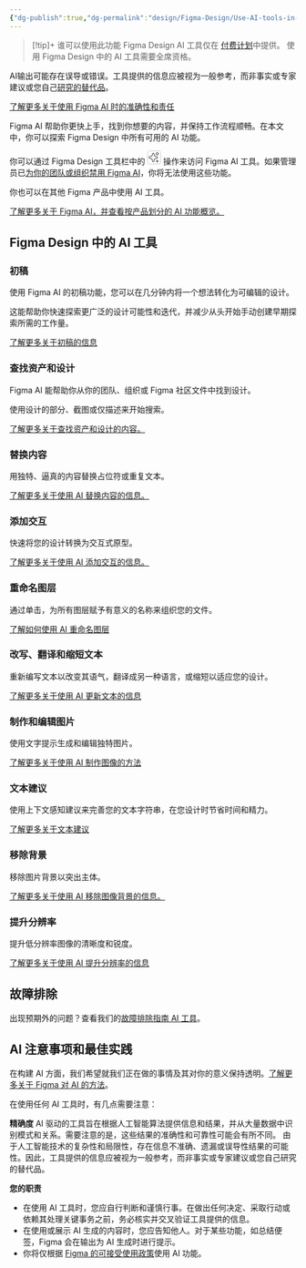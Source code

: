 ```yaml
---
{"dg-publish":true,"dg-permalink":"design/Figma-Design/Use-AI-tools-in-Figma-Design","permalink":"/design/Figma-Design/Use-AI-tools-in-Figma-Design/","metatags":{"description":"Before you start Who can use this feature","og:site_name":"DavonOs","og:title":"在Figma Design 中使用AI工具","og:type":"article","og:url":"https://zuji.eu.org/design/Figma-Design/Use-AI-tools-in-Figma-Design","og:image":"https://help.figma.com/hc/theming_assets/01HZFG1N1QJPKABHT3PHQQ0J9J","og:image: width":"200","og:image: alt":"articlecover","og:locale":"zh_cn"},"tags":["Design/UI/Figma"],"dgShowInlineTitle":true,"created":"2025-06-04 20:29","updated":"2025-08-13 17:40"}
---
```



> [!tip]+ 谁可以使用此功能
> Figma Design AI 工具仅在 [付费计划](https://help.figma.com/hc/en-us/articles/360040328273-Choose-a-Figma-Plan)中提供。
> 使用 Figma Design 中的 AI 工具需要全席资格。

AI输出可能存在误导或错误。工具提供的信息应被视为一般参考，而非事实或专家建议或您自己[研究的替代品](http://research.AI)。

[了解更多关于使用 Figma AI 时的准确性和责任](https://help.figma.com/hc/en-us/articles/23870272542231-Use-AI-tools-in-Figma-Design#h_01J0XZS1AZ6K0P3DCJ5Q44239E)

Figma AI 帮助你更快上手，找到你想要的内容，并保持工作流程顺畅。在本文中，你可以探索 Figma Design 中所有可用的 AI 功能。

你可以通过 Figma Design 工具栏中的  <svg width="24" height="24" viewBox="0 0 24 24" fill="none" xmlns="http://www.w3.org/2000/svg"><rect x="0.5" y="0.5" width="23" height="23" rx="3" stroke="#CCCCCC" stroke-width="1" fill="none" /><path fill-rule="evenodd" clip-rule="evenodd" d="M19.9999 5.5C19.9999 6.88071 18.8806 8 17.4999 8C16.1192 8 14.9999 6.88071 14.9999 5.5C14.9999 4.11929 16.1192 3 17.4999 3C18.8806 3 19.9999 4.11929 19.9999 5.5ZM17.4999 7C18.3283 7 18.9999 6.32843 18.9999 5.5C18.9999 4.67157 18.3283 4 17.4999 4C16.6715 4 15.9999 4.67157 15.9999 5.5C15.9999 6.32843 16.6715 7 17.4999 7ZM17.4999 16C17.776 16 17.9999 16.2239 17.9999 16.5V18H19.4999C19.776 18 19.9999 18.2239 19.9999 18.5C19.9999 18.7761 19.776 19 19.4999 19H17.9999V20.5C17.9999 20.7761 17.776 21 17.4999 21C17.2237 21 16.9999 20.7761 16.9999 20.5V19H15.4999C15.2237 19 14.9999 18.7761 14.9999 18.5C14.9999 18.2239 15.2237 18 15.4999 18H16.9999V16.5C16.9999 16.2239 17.2237 16 17.4999 16ZM8.82966 5.26071L7.71265 9.17021L3.7873 10.3008L4.06406 11.2617L3.7873 10.3008C2.08488 10.7911 2.09201 13.2059 3.79731 13.6861L7.71372 14.7891L8.82966 18.6948C9.31595 20.3968 11.7279 20.3968 12.2142 18.6948L13.3308 14.7867L17.239 13.6701C18.941 13.1838 18.941 10.7718 17.239 10.2855L13.3308 9.16888L12.2142 5.26071C11.7279 3.55872 9.31595 3.55872 8.82966 5.26071ZM4.06839 12.7236C3.33201 12.5162 3.32893 11.4734 4.06406 11.2617L8.52193 9.97778L9.79119 5.53543C10.0012 4.80048 11.0427 4.80048 11.2527 5.53543L12.5219 9.97778L16.9643 11.247C17.6992 11.457 17.6992 12.4985 16.9643 12.7085L12.5219 13.9778L11.2527 18.4201C11.0427 19.1551 10.0012 19.1551 9.79119 18.4201L8.52193 13.9778L4.06839 12.7236Z" fill="currentColor" fill-opacity="0.9"/>
</svg>  操作来访问 Figma AI 工具。如果管理员已[为你的团队或组织禁用 Figma AI](https://help.figma.com/hc/en-us/articles/17725942479127)，你将无法使用这些功能。

你也可以在其他 Figma 产品中使用 AI 工具。

[了解更多关于 Figma AI，并查看按产品划分的 AI 功能概览。](https://help.figma.com/hc/en-us/articles/24039793359767-About-Figma-AI)
## Figma Design 中的 AI 工具

### 初稿

使用 Figma AI 的初稿功能，您可以在几分钟内将一个想法转化为可编辑的设计。

这能帮助你快速探索更广泛的设计可能性和迭代，并减少从头开始手动创建早期探索所需的工作量。

[了解更多关于初稿的信息](https://help.figma.com/hc/en-us/articles/23955143044247)
### 查找资产和设计

Figma AI 能帮助你从你的团队、组织或 Figma 社区文件中找到设计。

使用设计的部分、截图或仅描述来开始搜索。

[了解更多关于查找资产和设计的内容。](https://help.figma.com/hc/en-us/articles/24037716110615)
### 替换内容

用独特、逼真的内容替换占位符或重复文本。

[了解更多关于使用 AI 替换内容的信息。](https://help.figma.com/hc/en-us/articles/23796390206743-Replace-content-with-AI)

### 添加交互

快速将您的设计转换为交互式原型。

[了解更多关于使用 AI 添加交互的信息。](https://help.figma.com/hc/en-us/articles/24004778051479-Make-a-prototype-with-AI)

### 重命名图层

通过单击，为所有图层赋予有意义的名称来组织您的文件。

[了解如何使用 AI 重命名图层](https://help.figma.com/hc/en-us/articles/24004711129879-Rename-layers-with-AI)

### 改写、翻译和缩短文本

重新编写文本以改变其语气，翻译成另一种语言，或缩短以适应您的设计。

[了解更多关于使用 AI 更新文本的信息](https://help.figma.com/hc/en-us/articles/24004868368919)
### 制作和编辑图片

使用文字提示生成和编辑独特图片。

[了解更多关于使用 AI 制作图像的方法](https://help.figma.com/hc/en-us/articles/24004542669463)
### 文本建议

使用上下文感知建议来完善您的文本字符串，在您设计时节省时间和精力。

[了解更多关于文本建议](https://help.figma.com/hc/articles/31326388366871)

### 移除背景

移除图片背景以突出主体。

[了解更多关于使用 AI 移除图像背景的信息。](https://help.figma.com/hc/en-us/articles/24004542669463)
### 提升分辨率

提升低分辨率图像的清晰度和锐度。

[了解更多关于使用 AI 提升分辨率的信息](https://help.figma.com/hc/en-us/articles/24004542669463)

## 故障排除

出现预期外的问题？查看我们的[故障排除指南 AI 工具](https://help.figma.com/hc/en-us/articles/24142105480343)。

## AI 注意事项和最佳实践

在构建 AI 方面，我们希望就我们正在做的事情及其对你的意义保持透明。[了解更多关于 Figma 对 AI 的方法](https://www.figma.com/ai/our-approach)。

在使用任何 AI 工具时，有几点需要注意：

**精确度**
AI 驱动的工具旨在根据人工智能算法提供信息和结果，并从大量数据中识别模式和关系。需要注意的是，这些结果的准确性和可靠性可能会有所不同。
由于人工智能技术的复杂性和局限性，存在信息不准确、遗漏或误导性结果的可能性。因此，工具提供的信息应被视为一般参考，而非事实或专家建议或您自己研究的替代品。

**您的职责**
- 在使用 AI 工具时，您应自行判断和谨慎行事。在做出任何决定、采取行动或依赖其处理关键事务之前，务必核实并交叉验证工具提供的信息。
- 在使用或展示 AI 生成的内容时，您应告知他人。对于某些功能，如总结便签，Figma 会在输出为 AI 生成时进行提示。
- 你将仅根据 [Figma 的可接受使用政策](https://www.figma.com/legal/aup/)使用 AI 功能。